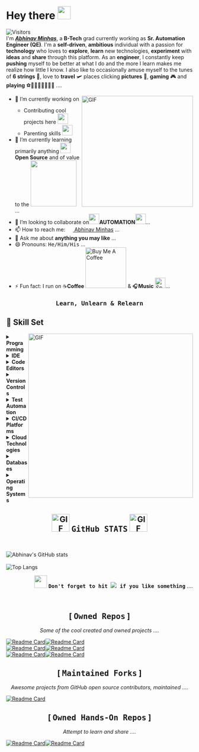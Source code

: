 <!-- ### Hi there 👋

**abhinavminhas/abhinavminhas** is a ✨ _special_ ✨ repository because its `README.md` (this file) appears on your GitHub profile.

Here are some ideas to get you started:

- 🔭 I’m currently working on ...
- 🌱 I’m currently learning ...
- 👯 I’m looking to collaborate on ...
- 🤔 I’m looking for help with ...
- 💬 Ask me about ...
- 📫 How to reach me: ...
- 😄 Pronouns: ...
- ⚡ Fun fact: ...

-->

# Hey there <img src="https://user-images.githubusercontent.com/17473202/255612849-b809a7db-cd08-435e-95cf-7c2d5a50a075.gif" width="35"></img>

![Visitors](https://api.visitorbadge.io/api/visitors?path=https%3A%2F%2Fgithub.com%2Fabhinavminhas_temp&label=VISITORS&labelColor=%23444546&countColor=%233C88F4&style=flat&labelStyle=upper)  
I'm [_**Abhinav Minhas**_](https://www.linkedin.com/in/abhinav-minhas-46226310/), a **B-Tech** grad currently working as **Sr. Automation Engineer (QE)**. I'm a **self-driven**, **ambitious** individual with a passion for **technology** who loves to **explore**, **learn** new technologies, **experiment** with **ideas** and **share** through this platform. As an **engineer**, I constantly keep **pushing** myself to be better at what I do and the more I learn makes me realize how little I know. I also like to occasionally amuse myself to the tunes of **6 strings** 🎸, love to **travel** 🛩 places clicking **pictures** 📸, **gaming** 🎮 and **playing** ⚽️🏏🎳🎱🏓🏸🎰🎲 ....  

<!--<img align="right" alt="GIF" src="https://user-images.githubusercontent.com/17473202/134117580-674eca31-a2a0-44e6-8fb9-971351681d60.gif?raw=true" height="420" width="420"/> -->
<img align="right" alt="GIF" src="https://user-images.githubusercontent.com/17473202/155526677-efb57465-59ac-416a-a380-021234a71bbf.gif?raw=true" width="300"/>

<ul>
   <li> 🔭 I’m currently working on </li>
      <ul>
         <li> Contributing cool projects here <img src="https://user-images.githubusercontent.com/17473202/136398307-84213c4c-cc02-418f-a561-aa9f5d374043.gif" width="28"/> </li>
         <li> Parenting skills <img src="https://user-images.githubusercontent.com/17473202/136398307-84213c4c-cc02-418f-a561-aa9f5d374043.gif" width="28"/> </li>
      </ul>
   <li> 🌱 I’m currently learning primarily anything <img src="https://cdn3.iconfinder.com/data/icons/logos-and-brands-adobe/512/240_Opensource_Open_Source-128.png" width="28" /> <b>Open Source</b> and of value to the <img src="https://user-images.githubusercontent.com/17473202/255617596-616c464a-d6a1-4cd3-a0b6-20de14c5a47e.png" width="124" /> ...</li>
   <li> 👯 I’m looking to collaborate on<img src="https://user-images.githubusercontent.com/17473202/134117286-a0ccd21d-fafe-4d29-80cd-6eaa0ef2f266.gif" width="28" /><b>AUTOMATION</b><img src="https://user-images.githubusercontent.com/17473202/134117286-a0ccd21d-fafe-4d29-80cd-6eaa0ef2f266.gif" width="28" />...</li>
   <li> 📫 How to reach me: <a href="https://www.linkedin.com/in/abhinav-minhas-46226310/"><img src="https://cdn2.iconfinder.com/data/icons/social-media-2285/512/1_Linkedin_unofficial_colored_svg-128.png" width ="17"/> Abhinav Minhas</a> ...</li>
   <li> 💬 Ask me about <b>anything you may like</b> ...</li>
   <li> 😄 Pronouns: <TT>He/Him/His</TT> ...</li>
   <li> ⚡ Fun fact: I run on ☕<b>Coffee</b> <a href="https://www.buymeacoffee.com/abhinavminhas" target="_blank"><img src="https://www.buymeacoffee.com/assets/img/guidelines/download-assets-sm-1.svg" alt="Buy Me A Coffee" width="110" /></a> & 🎧<b>Music</b> <a href="https://open.spotify.com/user/213mwagmrdoa3gcr762sveuoq" target="_blank"><img src="https://cdn2.iconfinder.com/data/icons/social-icons-33/128/Spotify-512.png" alt="Spotify" width="28" /></a>...</li>
</ul>

<h3 align="center"><TT><b>Learn, Unlearn & Relearn</b></TT></h3>

## 🚀 Skill Set

<img align="right" alt="GIF" src="https://user-images.githubusercontent.com/17473202/134754316-f010c68d-ada8-4688-93c4-0a08a134e2ea.gif?raw=true" width="444" width="444"/>

<details>
    <summary><b>Programming</b></summary></br>

```
var skill = {
   "languages": [
      "C#",
      "Java",
      "Javascript",
      "Typescript",
      "Python",
      "Powershell",
      "Bash"
   ]
}
```

</details>

<details>
   <summary><b>IDE</b></summary></br>&ensp;&ensp;
      <a href="https://visualstudio.microsoft.com/" target="_blank"><img src="https://img.shields.io/badge/Visual%20Studio-5C2D91.svg?style=flat&logo=visual-studio&logoColor=white" /></a>
      <a href="https://www.eclipse.org/" target="_blank"><img src="https://img.shields.io/badge/Eclipse-FE7A16.svg?style=flat&logo=Eclipse&logoColor=white" /></a>
</details>

<details>
   <summary><b>Code Editors</b></summary></br>&ensp;&ensp;
      <a href="https://code.visualstudio.com/" target="_blank"><img src="https://img.shields.io/badge/Visual%20Sudio%20Code-0078d7.svg?style=flat&logo=visual-studio-code&logoColor=white" /></a>
      <a href="https://docs.microsoft.com/en-us/powershell/" target="_blank"><img src="https://img.shields.io/badge/powershell%20ISE-00B8E6.svg?style=flat&logo=powershell&logoColor=white" /></a>
</details>

<details>
   <summary><b>Version Controls</b></summary></br>
      <ul>
         <details>
            <summary><b>Version Control Systems</b></summary></br>&ensp;&ensp;
               <a href="https://git-scm.com/" target="_blank"><img src="https://img.shields.io/badge/git-%23F05033.svg?style=flat&logo=git&logoColor=white" /></a>
               <a href="https://azure.microsoft.com/en-au/services/devops/" target="_blank"><img src="https://img.shields.io/badge/Azure%20DevOps%20(GIT/TFVC)-0078d7.svg?style=flat&logo=azuredevops&logoColor=white" /></a>
               <a href="https://bitbucket.org/" target="_blank"><img src="https://img.shields.io/badge/bitbucket-%230047B3.svg?style=flat&logo=bitbucket&logoColor=white" /></a>
               <a href="https://github.com/" target="_blank"><img src="https://img.shields.io/badge/github-%23121011.svg?style=flat&logo=github&logoColor=white" /></a>
               <a href="https://gitlab.com/" target="_blank"><img src="https://img.shields.io/badge/gitlab-%23181717.svg?style=flat&logo=gitlab&logoColor=white" /></a>
         </details>
         <details>
            <summary><b>Version Control Clients</b></summary></br>&ensp;&ensp;
               <a href="https://desktop.github.com/" target="_blank"><img src="https://img.shields.io/badge/github%20desktop-%23121011.svg?style=flat&logo=github&logoColor=white" /></a>
               <a href="https://www.sourcetreeapp.com/" target="_blank"><img src="https://img.shields.io/badge/Source%20Tree-%230047B3.svg?style=flat&logo=sourcetree&logoColor=white" /></a>
         </details>
      </ul>
</details>

<details>
   <summary><b>Test Automation</b></summary></br>&ensp;&ensp;
      <a href="https://www.selenium.dev/" target="_blank"><img src="https://img.shields.io/badge/Selenium-5CD65C?style=flat&logo=selenium&logoColor=white" /></a>
      <a href="https://www.tricentis.com/products/automate-continuous-testing-tosca/" target="_blank"><img src="https://img.shields.io/badge/Tosca-004D99.svg?style=flat&logo=tricentis&'logoColor=white" /></a>
      <a href="https://testcafe.io/" target="_blank"><img src="https://img.shields.io/badge/TestCafe-00B8E6?style=flat&logo=testcafe&logoColor=white" /></a>
</details>

<details>
   <summary><b>CI/CD Platforms</b></summary></br>&ensp;&ensp;
      <a href="https://azure.microsoft.com/en-au/services/devops/" target="_blank"><img src="https://img.shields.io/badge/Azure%20DevOps-0078d7.svg?style=flat&logo=azuredevops&logoColor=white" /></a>
      <a href="https://www.atlassian.com/software/bamboo" target="_blank"><img src="https://img.shields.io/badge/Bamboo-%230047B3.svg?style=flat&logo=bamboo&logoColor=white" /></a>
      <a href="https://github.com/" target="_blank"><img src="https://img.shields.io/badge/github-%23121011.svg?style=flat&logo=github&logoColor=white" /></a>
      <a href="https://www.jenkins.io/" target="_blank"><img src="https://img.shields.io/badge/jenkins-%232C5263.svg?style=flat&logo=jenkins&logoColor=white" /></a>
      <a href="https://gitlab.com/" target="_blank"><img src="https://img.shields.io/badge/gitlab-%23181717.svg?style=flat&logo=gitlab&logoColor=white" /></a>
</details>

<details>
   <summary><b>Cloud Technologies</b></summary></br>&ensp;&ensp;
      <a href="https://azure.microsoft.com/en-au/" target="_blank"><img src="https://img.shields.io/badge/azure-%230072C6.svg?style=flat&logo=azure-devops&logoColor=white" /></a>
      <a href="https://aws.amazon.com/" target="_blank"><img src="https://img.shields.io/badge/AWS-%23FF9900.svg?style=flat&logo=amazon-aws&logoColor=white" /></a>
</details>

<details>
   <summary><b>Databases</b></summary></br>&ensp;&ensp;
      <a href="https://www.oracle.com/" target="_blank"><img src="https://img.shields.io/badge/Oracle-F80000?style=flat&logo=oracle&logoColor=white" /></a>
      <a href="https://www.microsoft.com/en-au/sql-server/" target="_blank"><img src="https://img.shields.io/badge/Microsoft%20SQL%20Sever-CC2927?style=flat&logo=microsoft%20sql%20server&logoColor=white" /></a>
      <a href="https://www.mysql.com/" target="_blank"><img src="https://img.shields.io/badge/mysql-%2300f.svg?style=flat&logo=mysql&logoColor=white&color=456B91" /></a>
      <a href="https://www.postgresql.org/" target="_blank"><img src="https://img.shields.io/badge/postgres-%23316192.svg?style=flat&logo=postgresql&logoColor=white" /></a>
</details>

<details>
   <summary><b>Operating Systems</b></summary></br>&ensp;&ensp;
      <a href="https://www.microsoft.com/en-au/windows" target="_blank"><img src="https://img.shields.io/badge/Windows-0078D6?style=flat&logo=windows&logoColor=white" /></a>
      <a href="https://ubuntu.com/" target="_blank"><img src="https://img.shields.io/badge/Ubuntu-E95420?style=flat&logo=ubuntu&logoColor=white" /></a>
      <a href="https://www.apple.com/au/macos/" target="_blank"><img src="https://img.shields.io/badge/mac%20os-000000?style=flat&logo=macos&logoColor=F0F0F0" /></a>
      <a href="https://www.android.com/" target="_blank"><img src="https://img.shields.io/badge/Android-3DDC84?style=flat&logo=android&logoColor=white" /></a>
      <a href="https://www.apple.com/ios" target="_blank"><img src="https://img.shields.io/badge/iOS-000000?style=flat&logo=ios&logoColor=white" /></a>
</details>

<h2 align="center"><img alt="GIF" src="https://user-images.githubusercontent.com/17473202/134117834-8d5c3ab5-43bb-4780-b934-258ee2adad59.gif?raw=true" width="48" /> <TT><b>GitHub STATS</b></TT> <img alt="GIF" src="https://user-images.githubusercontent.com/17473202/134117834-8d5c3ab5-43bb-4780-b934-258ee2adad59.gif?raw=true" width="48" /></h2>
</br>

![Abhinav's GitHub stats](https://github-readme-stats.abhinavminhas.vercel.app/api?username=abhinavminhas&theme=great-gatsby&show_icons=true&include_all_commits=true)  
</br>
![Top Langs](https://github-readme-stats.abhinavminhas.vercel.app/api/top-langs/?username=abhinavminhas&layout=compact&theme=default)  

<p align="right"><img src="https://user-images.githubusercontent.com/17473202/134611399-f12410ef-8dad-4257-83bd-7929ae38fc0c.gif?raw=true" width="34" />  <TT><b>Don't forget to hit <img src="https://user-images.githubusercontent.com/17473202/134117978-ffd9a666-c2f5-4a56-b3b8-4db90326acf5.png?raw=true" /> if you like something</b></TT> ....</p>

</br>
<h2 align="center"> [ <TT><b>Owned Repos</b></TT> ] </h2>
<p align="center"><i>Some of the cool created and owned projects ....</i></p>

[![Readme Card](https://github-readme-stats.abhinavminhas.vercel.app/api/pin/?username=abhinavminhas&theme=vision-friendly-dark&card_width=10&show_owner=abhinavminhas&repo=replace-tokens)](https://github.com/abhinavminhas/replace-tokens)[![Readme Card](https://github-readme-stats.abhinavminhas.vercel.app/api/pin/?username=abhinavminhas&theme=vision-friendly-dark&card_width=10&show_owner=abhinavminhas&repo=qtest-mstest-parser)](https://github.com/abhinavminhas/qtest-mstest-parser)  
[![Readme Card](https://github-readme-stats.abhinavminhas.vercel.app/api/pin/?username=abhinavminhas&theme=vision-friendly-dark&card_width=10&show_owner=abhinavminhas&repo=shadowroot-digger-dotnet)](https://github.com/abhinavminhas/shadowroot-digger-dotnet)[![Readme Card](https://github-readme-stats.abhinavminhas.vercel.app/api/pin/?username=abhinavminhas&theme=vision-friendly-dark&card_width=10&show_owner=abhinavminhas&repo=shadowroot-digger-java)](https://github.com/abhinavminhas/shadowroot-digger-java)  
[![Readme Card](https://github-readme-stats.abhinavminhas.vercel.app/api/pin/?username=abhinavminhas&theme=vision-friendly-dark&card_width=10&show_owner=abhinavminhas&repo=gmail-api-helper)](https://github.com/abhinavminhas/gmail-api-helper)[![Readme Card](https://github-readme-stats.abhinavminhas.vercel.app/api/pin/?username=abhinavminhas&theme=vision-friendly-dark&card_width=10&show_owner=abhinavminhas&repo=posh)](https://github.com/abhinavminhas/posh)

<h2 align="center"> [ <TT><b>Maintained Forks</b></TT> ] </h2>
<p align="center"><i>Awesome projects from GitHub open source contributors, maintained ....</i></p>

[![Readme Card](https://github-readme-stats.abhinavminhas.vercel.app/api/pin/?username=abhinavminhas&theme=maroongold&repo=trxer)](https://github.com/abhinavminhas/trxer)

<h2 align="center"> [ <TT><b>Owned Hands-On Repos</b></TT> ] </h2>
<p align="center"><i>Attempt to learn and share ....</i></p>
  
[![Readme Card](https://github-readme-stats.abhinavminhas.vercel.app/api/pin/?username=abhinavminhas&theme=github_dark&show_owner=abhinavminhas&repo=handson-testcafe)](https://github.com/abhinavminhas/handson-testcafe)[![Readme Card](https://github-readme-stats.abhinavminhas.vercel.app/api/pin/?username=abhinavminhas&theme=github_dark&show_owner=abhinavminhas&repo=handson-python)](https://github.com/abhinavminhas/handson-python)  
